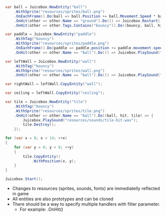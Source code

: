 ```csharp
var ball = Juicebox.NewEntity("ball")
    .WithSprite("resources/sprites/ball.png")
    .OnEachFrame().Do(ball => ball.Position += ball.Movement.Speed * ball.Movement.Direction)
    .OnHit(other => other.Name == "ground").Do(() => Juicebox.Restart())
    .OnHit(other => other.Tags.Contains("bouncy")).Do((bouncy, ball, hit) => ball.Movement.Direction.BounceOff(bouncy.Position));

var paddle = Juicebox.NewEntity("paddle")
    .WithTag("bouncy")
    .WithSprite("resources/sprites/paddle.png")
    .OnEachFrame().Do(paddle => paddle.position += paddle.movement.speed * Input.Horizontal)
    .OnHit(other => other.Name == "ball").Do(() => Juicebox.PlaySound("resources/sounds/paddle-hit.wav"));

var leftWall = Juicebox.NewEntity("wall")
    .WithTag("bouncy")
    .WithSprite("resources/sprites/wall.png")
    .OnHit(other => other.Name == "ball").Do(() => Juicebox.PlaySound("resources/sounds/wall-hit.wav"));

var rightWall = leftWall.CopyEntity("wall");

var ceiling = leftWall.CopyEntity("ceiling");

var tile = Juicebox.NewEntity("tile")
    .WithTag("bouncy")
    .WithSprite("resources/sprites/tile.png")
    .OnHit(other => other.Name == "ball").Do((ball, hit, tile) => {
        Juicebox.PlaySound("resources/sounds/tile-hit.wav");
        tile.Destroy();
    });

for (var x = 0; x < 14; ++x) 
{
    for (var y = 0; y < 8; ++y)
    {
        tile.CopyEntity()
            .WithPosition(x, y);
    }
}

Juicebox.Start();
```

- Changes to resources (sprites, sounds, fonts) are immediatelly reflected in game
- All entities are also prototypes and can be cloned
- There should be a way to specify multiple handlers with filter parameter.
    - For example: .OnHit()


